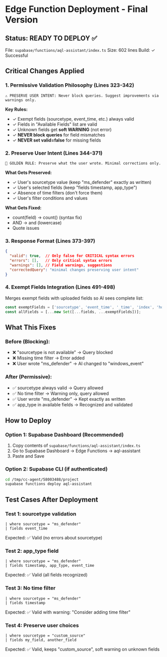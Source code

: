 # Edge Function Deployment - Final Version

## Status: READY TO DEPLOY ✅

File: `supabase/functions/aql-assistant/index.ts`
Size: 602 lines
Build: ✓ Successful

## Critical Changes Applied

### 1. **Permissive Validation Philosophy** (Lines 323-342)
```
⚠️ PRESERVE USER INTENT: Never block queries. Suggest improvements via warnings only.
```

**Key Rules:**
- ✓ Exempt fields (sourcetype, event_time, etc.) always valid
- ✓ Fields in "Available Fields" list are valid
- ✓ Unknown fields get **soft WARNING** (not error)
- ✓ **NEVER block queries** for field mismatches
- ✓ **NEVER set valid=false** for missing fields

### 2. **Preserve User Intent** (Lines 344-371)
```
🎯 GOLDEN RULE: Preserve what the user wrote. Minimal corrections only.
```

**What Gets Preserved:**
- ✓ User's sourcetype value (keep "ms_defender" exactly as written)
- ✓ User's selected fields (keep "fields timestamp, app_type")
- ✓ Absence of time filters (don't force them)
- ✓ User's filter conditions and values

**What Gets Fixed:**
- count(field) → count() (syntax fix)
- AND → and (lowercase)
- Quote issues

### 3. **Response Format** (Lines 373-397)
```json
{
  "valid": true,  // Only false for CRITICAL syntax errors
  "errors": [],   // Only critical syntax errors
  "warnings": [], // Field warnings, suggestions
  "correctedQuery": "minimal changes preserving user intent"
}
```

### 4. **Exempt Fields Integration** (Lines 491-498)
Merges exempt fields with uploaded fields so AI sees complete list:
```typescript
const exemptFields = ['sourcetype', 'event_time', '_time', 'index', 'host', 'source'];
const allFields = [...new Set([...fields, ...exemptFields])];
```

## What This Fixes

### Before (Blocking):
- ❌ "sourcetype is not available" → Query blocked
- ❌ Missing time filter → Error added
- ❌ User wrote "ms_defender" → AI changed to "windows_event"

### After (Permissive):
- ✅ sourcetype always valid → Query allowed
- ✅ No time filter → Warning only, query allowed
- ✅ User wrote "ms_defender" → Kept exactly as written
- ✅ app_type in available fields → Recognized and validated

## How to Deploy

### Option 1: Supabase Dashboard (Recommended)
1. Copy contents of `supabase/functions/aql-assistant/index.ts`
2. Go to Supabase Dashboard → Edge Functions → aql-assistant
3. Paste and Save

### Option 2: Supabase CLI (if authenticated)
```bash
cd /tmp/cc-agent/58003488/project
supabase functions deploy aql-assistant
```

## Test Cases After Deployment

### Test 1: sourcetype validation
```
| where sourcetype = "ms_defender"
| fields event_time
```
Expected: ✅ Valid (no errors about sourcetype)

### Test 2: app_type field
```
| where sourcetype = "ms_defender"
| fields timestamp, app_type, event_time
```
Expected: ✅ Valid (all fields recognized)

### Test 3: No time filter
```
| where sourcetype = "ms_defender"
| fields timestamp
```
Expected: ✅ Valid with warning: "Consider adding time filter"

### Test 4: Preserve user choices
```
| where sourcetype = "custom_source"
| fields my_field, another_field
```
Expected: ✅ Valid, keeps "custom_source", soft warning on unknown fields
